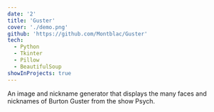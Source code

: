 ```yaml
---
date: '2'
title: 'Guster'
cover: './demo.png'
github: 'https://github.com/Montblac/Guster'
tech:
  - Python
  - Tkinter
  - Pillow
  - BeautifulSoup
showInProjects: true
---
```


An image and nickname generator that displays the many faces and nicknames of Burton Guster from the show Psych.
